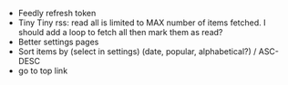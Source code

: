 - Feedly refresh token
- Tiny Tiny rss: read all is limited to MAX number of items fetched. I should add a loop to fetch all then mark them as read?
- Better settings pages
- Sort items by (select in settings) (date, popular, alphabetical?) / ASC-DESC
- go to top link

